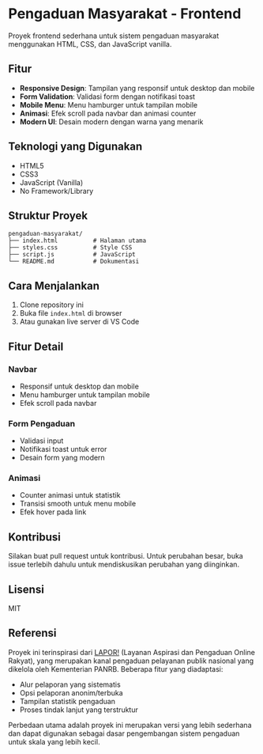 # Pengaduan Masyarakat - Frontend

Proyek frontend sederhana untuk sistem pengaduan masyarakat menggunakan HTML, CSS, dan JavaScript vanilla.

## Fitur

- **Responsive Design**: Tampilan yang responsif untuk desktop dan mobile
- **Form Validation**: Validasi form dengan notifikasi toast
- **Mobile Menu**: Menu hamburger untuk tampilan mobile
- **Animasi**: Efek scroll pada navbar dan animasi counter
- **Modern UI**: Desain modern dengan warna yang menarik

## Teknologi yang Digunakan

- HTML5
- CSS3
- JavaScript (Vanilla)
- No Framework/Library

## Struktur Proyek

```
pengaduan-masyarakat/
├── index.html          # Halaman utama
├── styles.css          # Style CSS
├── script.js           # JavaScript
└── README.md           # Dokumentasi
```

## Cara Menjalankan

1. Clone repository ini
2. Buka file `index.html` di browser
3. Atau gunakan live server di VS Code

## Fitur Detail

### Navbar
- Responsif untuk desktop dan mobile
- Menu hamburger untuk tampilan mobile
- Efek scroll pada navbar

### Form Pengaduan
- Validasi input
- Notifikasi toast untuk error
- Desain form yang modern

### Animasi
- Counter animasi untuk statistik
- Transisi smooth untuk menu mobile
- Efek hover pada link

## Kontribusi

Silakan buat pull request untuk kontribusi. Untuk perubahan besar, buka issue terlebih dahulu untuk mendiskusikan perubahan yang diinginkan.

## Lisensi

MIT 


## Referensi

Proyek ini terinspirasi dari [LAPOR!](https://www.lapor.go.id/) (Layanan Aspirasi dan Pengaduan Online Rakyat), yang merupakan kanal pengaduan pelayanan publik nasional yang dikelola oleh Kementerian PANRB. Beberapa fitur yang diadaptasi:

- Alur pelaporan yang sistematis
- Opsi pelaporan anonim/terbuka
- Tampilan statistik pengaduan
- Proses tindak lanjut yang terstruktur

Perbedaan utama adalah proyek ini merupakan versi yang lebih sederhana dan dapat digunakan sebagai dasar pengembangan sistem pengaduan untuk skala yang lebih kecil.

